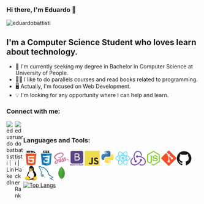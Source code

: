 ### Hi there, I'm Eduardo 👋

<p align="left"> <img src="https://komarev.com/ghpvc/?username=eduardobattisti&label=Profile%20views&color=0e75b6&style=flat" alt="eduardobattisti" /> </p>

## I'm a Computer Science Student who loves learn about technology.

- :brain: I'm currently seeking my degree in Bachelor in Computer Science at University of People.
- :man_student: I like to do parallels courses and read books related to programming.
- :desktop_computer: Actually, I'm focused on Web Development.
- :bulb: I'm looking for any opportunity where I can help and learn.

### Connect with me:

[<img align="left" alt="eduardobattisti | LinkedIn" width="22px" src="https://cdn.jsdelivr.net/npm/simple-icons@v3/icons/linkedin.svg" />][linkedin]
[<img align="left" alt="eduardobattisti | HackerRank" width="22px" src="https://cdn.jsdelivr.net/npm/simple-icons@v3/icons/hackerrank.svg" />][hackerrank]

<br />

### Languages and Tools:

<img align="left" alt="HTML5" width="40px" height="40px" src="https://raw.githubusercontent.com/devicons/devicon/master/icons/html5/html5-original-wordmark.svg" />
<img align="left" alt="CSS3" width="40px" height="40px" src="https://raw.githubusercontent.com/devicons/devicon/master/icons/css3/css3-original-wordmark.svg" />
<img align="left" alt="Sass" width="40px" height="40px" src="https://raw.githubusercontent.com/devicons/devicon/master/icons/sass/sass-original.svg" />
<img align="left" alt="Bootstrap" width="40px" height="40px" src="https://raw.githubusercontent.com/devicons/devicon/master/icons/bootstrap/bootstrap-plain-wordmark.svg" />
<img align="left" alt="Javascript" width="40px" height="40px" src="https://raw.githubusercontent.com/devicons/devicon/master/icons/javascript/javascript-original.svg" />
<img align="left" alt="Python" width="40px" height="40px" src="https://raw.githubusercontent.com/devicons/devicon/master/icons/python/python-original.svg" />
<img align="left" alt="ReactJS" width="40px" height="40px" src="https://raw.githubusercontent.com/devicons/devicon/master/icons/react/react-original.svg" />
<img align="left" alt="Redux" width="40px" height="40px" src="https://raw.githubusercontent.com/devicons/devicon/master/icons/redux/redux-original.svg" />
<img align="left" alt="NodeJS" width="40px" height="40px" src="https://raw.githubusercontent.com/devicons/devicon/master/icons/nodejs/nodejs-original.svg" />
<img align="left" alt="Git" width="40px" height="40px" src="https://raw.githubusercontent.com/devicons/devicon/master/icons/git/git-original.svg" />
<img align="left" alt="Github" width="40px" height="40px" src="https://raw.githubusercontent.com/devicons/devicon/master/icons/github/github-original.svg" />
<img align="left" alt="Linux" width="40px" height="40px" src="https://raw.githubusercontent.com/devicons/devicon/master/icons/linux/linux-original.svg" />
<img align="left" alt="MySQL" width="40px" height="40px" src="https://raw.githubusercontent.com/devicons/devicon/master/icons/mysql/mysql-original.svg" />
<img align="left" alt="Mongodb" width="40px" height="40px" src="https://raw.githubusercontent.com/devicons/devicon/master/icons/mongodb/mongodb-original.svg" />


<br />
<br />
<br />
<br />

[![Top Langs](https://github-readme-stats.vercel.app/api/top-langs/?username=eduardobattisti&layout=compact)](https://github.com/eduardobattisti/github-readme-stats)

[linkedin]:https://www.linkedin.com/in/eduardo-battisti-59793b187/
[hackerrank]:https://www.hackerrank.com/eduardobattisti

